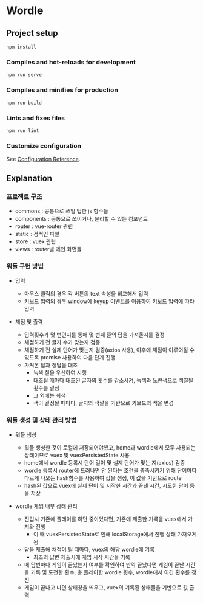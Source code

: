 # Wordle

## Project setup

```
npm install
```

### Compiles and hot-reloads for development

```
npm run serve
```

### Compiles and minifies for production

```
npm run build
```

### Lints and fixes files

```
npm run lint
```

### Customize configuration

See [Configuration Reference](https://cli.vuejs.org/config/).

## Explanation

### 프로젝트 구조

- commons : 공통으로 쓰일 법한 js 함수들
- components : 공통으로 쓰이거나, 분리할 수 있는 컴포넌트
- router : vue-router 관련
- static : 정적인 파일
- store : vuex 관련
- views : router별 메인 화면들

### 워들 구현 방법

- 입력

  - 마우스 클릭의 경우 각 버튼의 text 속성을 비교해서 입력
  - 키보드 입력의 경우 window에 keyup 이벤트를 이용하여 키보드 입력에 따라 입력

- 채점 및 출력
  - 입력횟수가 몇 번인지를 통해 몇 번째 줄의 답을 가져올지를 결정
  - 채점하기 전 글자 수가 맞는지 검증
  - 채점하기 전 실제 단어가 맞는지 검증(axios 사용), 이후에 채점이 이루어질 수 있도록 promise 사용하여 다음 단계 진행
  - 가져온 답과 정답을 대조
    - 녹색 칠을 우선하여 시행
    - 대조될 때마다 대조된 글자의 횟수를 감소시켜, 녹색과 노란색으로 색칠될 횟수를 결정
    - 그 외에는 회색
    - 색이 결정될 때마다, 글자와 색깔을 기반으로 키보드의 색을 변경

### 워들 생성 및 상태 관리 방법

- 워들 생성

  - 워들 생성한 것이 로컬에 저장되어야했고, home과 wordle에서 모두 사용되는 상태이므로 vuex 및 vuexPersistedState 사용
  - home에서 wordle 등록시 단어 길이 및 실제 단어가 맞는 지(axios) 검증
  - wordle 등록시 router에 드러나면 안 된다는 조건을 충족시키기 위해 단어마다 다르게 나오는 hash함수를 사용하여 값을 생성, 이 값을 기반으로 route
  - hash된 값으로 vuex에 실제 단어 및 시작한 시간과 끝낸 시간, 시도한 단어 등을 저장

- wordle 게임 내부 상태 관리
  - 진입시 기존에 플레이를 하던 중이었다면, 기존에 제출한 기록을 vuex에서 가져와 진행
    - 이 때 vuexPersistedState로 인해 localStorage에서 진행 상태 가져오게 됨
  - 답을 제출해 채점이 될 때마다, vuex의 해당 wordle에 기록
    - 최초의 답변 제출시에 게임 시작 시간을 기록
  - 매 답변마다 게임이 끝났는지 여부를 확인하여 만약 끝났다면 게임이 끝난 시간을 기록 및 도전한 횟수, 총 플레이한 wordle 횟수, wordle에서 이긴 횟수를 갱신
  - 게임이 끝나고 나면 상태창을 띄우고, vuex의 기록된 상태들을 기반으로 값 출력
